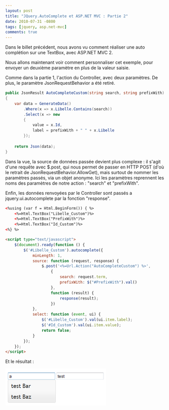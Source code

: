 ```yaml
---
layout: post
title: "JQuery.AutoComplete et ASP.NET MVC : Partie 2"
date: 2010-07-31 -0800
tags: [jquery, asp.net-mvc]
comments: true
---
```


Dans le billet précédent, nous avons vu comment réaliser une auto complétion sur une TextBox, avec ASP.NET MVC 2.

Nous allons maintenant voir comment personnaliser cet exemple, pour envoyer un deuxième paramètre en plus de la valeur saisie.

Comme dans la partie 1, l'action du Controller, avec deux paramètres. De plus, le paramètre JsonRequestBehavior a été retiré.

```` csharp
public JsonResult AutoCompleteCustom(string search, string prefixWith)
{
    var data = GenerateData()
        .Where(x => x.Libelle.Contains(search))
        .Select(x => new
        {
            value = x.Id,
            label = prefixWith + " " + x.Libelle
        });
  
    return Json(data);
}
````

Dans la vue, la source de données passée devient plus complexe : il s'agit d'une requête avec $.post, qui nous permet de passer en HTTP POST (d'où le retrait de JsonRequestBehavior.AllowGet), mais surtout de nommer les paramètres passés, via un objet anonyme. Ici les paramètres reprennent les noms des paramètres de notre action : "search" et "prefixWith".

Enfin, les données renvoyées par le Controller sont passés a jquery.ui.autocomplete par la fonction "response".

```` html
<%using (var f = Html.BeginForm()) { %>
    <%=Html.TextBox("Libelle_Custom")%>
    <%=Html.TextBox("PrefixWith")%>
    <%=Html.TextBox("Id_Custom")%>
<%} %>
````
 
```` html
<script type="text/javascript">
    $(document).ready(function () {
        $('#Libelle_Custom').autocomplete({
            minLength: 1,
            source: function (request, response) {
                $.post('<%=Url.Action("AutoCompleteCustom") %>', 
                    {
                        search: request.term,
                        prefixWith: $("#PrefixWith").val()
                    },
                    function (result) {
                        response(result);
                    })
            },
            select: function (event, ui) {
                $('#Libelle_Custom').val(ui.item.label);
                $('#Id_Custom').val(ui.item.value);
                return false;
            }
        });
    });
</script>
````

Et le résultat :

![Autocomplete](/img/2010-07-31-jquery-autocomplete-mvc-2.png)